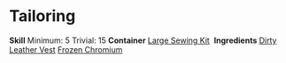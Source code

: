 <!-- TITLE: Cold Leather Vest -->
<!-- SUBTITLE: Leather coated in chromium -->

# Tailoring
**Skill**
Minimum: 5
Trivial: 15
​
**Container**
[Large Sewing Kit](large-sewing-kit)
​
**Ingredients**
[Dirty Leather Vest](dirty-leather-vest)
[Frozen Chromium](frozen-chromium)